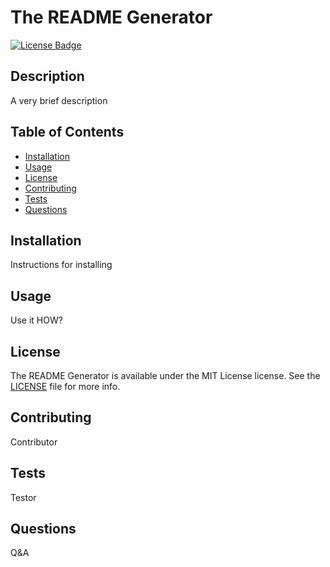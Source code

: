 # The README Generator

[![License Badge](https://img.shields.io/badge/License-MIT-yellow.svg)](https://opensource.org/licenses/MIT)

## Description
A very brief description

## Table of Contents
* [Installation](#installation)
* [Usage](#usage)
* [License](#license)
* [Contributing](#contributing)
* [Tests](#tests)
* [Questions](#questions)

## Installation
Instructions for installing

## Usage
Use it HOW?

## License
  
  The README Generator is available under the MIT License license. See the [LICENSE](https://opensource.org/licenses/MIT) file for more info.

## Contributing
Contributor

## Tests
Testor

## Questions
Q&A

